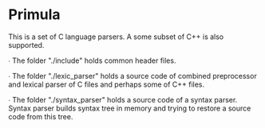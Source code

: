 # Primula
This is a set of C language parsers. A some subset of C++ is also supported.

∙ The  folder "./include"  holds common header files.

∙ The  folder "./lexic_parser" holds a source code of combined preprocessor and lexical parser of C files and perhaps some of C++ files.

∙ The  folder "./syntax_parser" holds a source code of a syntax parser. Syntax parser builds syntax tree in memory and trying to restore  a source code from this tree.

